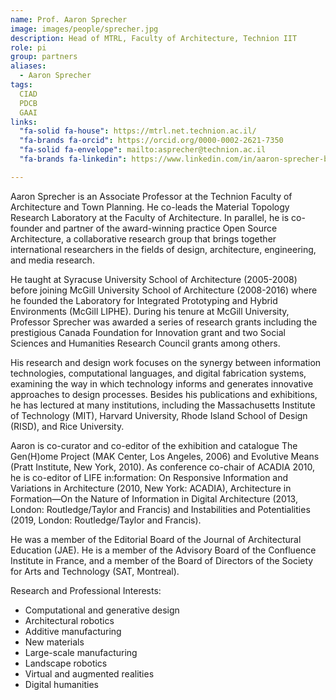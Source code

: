 ```yaml
---
name: Prof. Aaron Sprecher
image: images/people/sprecher.jpg
description: Head of MTRL, Faculty of Architecture, Technion IIT
role: pi
group: partners
aliases:
  - Aaron Sprecher
tags:
  CIAD
  PDCB
  GAAI
links:
  "fa-solid fa-house": https://mtrl.net.technion.ac.il/
  "fa-brands fa-orcid": https://orcid.org/0000-0002-2621-7350
  "fa-solid fa-envelope": mailto:asprecher@technion.ac.il
  "fa-brands fa-linkedin": https://www.linkedin.com/in/aaron-sprecher-b75758

---
```



Aaron Sprecher is an Associate Professor at the Technion Faculty of Architecture and Town Planning. He co-leads the Material Topology Research Laboratory at the Faculty of Architecture. In parallel, he is co-founder and partner of the award-winning practice Open Source Architecture, a collaborative research group that brings together international researchers in the fields of design, architecture, engineering, and media research.

He taught at Syracuse University School of Architecture (2005-2008) before joining McGill University School of Architecture (2008-2016) where he founded the Laboratory for Integrated Prototyping and Hybrid Environments (McGill LIPHE). During his tenure at McGill University, Professor Sprecher was awarded a series of research grants including the prestigious Canada Foundation for Innovation grant and two Social Sciences and Humanities Research Council grants among others.

His research and design work focuses on the synergy between information technologies, computational languages, and digital fabrication systems, examining the way in which technology informs and generates innovative approaches to design processes. Besides his publications and exhibitions, he has lectured at many institutions, including the Massachusetts Institute of Technology (MIT), Harvard University, Rhode Island School of Design (RISD), and Rice University.

Aaron is co-curator and co-editor of the exhibition and catalogue The Gen(H)ome Project (MAK Center, Los Angeles, 2006) and Evolutive Means (Pratt Institute, New York, 2010). As conference co-chair of ACADIA 2010, he is co-editor of LIFE in:formation: On Responsive Information and Variations in Architecture (2010, New York: ACADIA), Architecture in Formation—On the Nature of Information in Digital Architecture (2013, London: Routledge/Taylor and Francis) and Instabilities and Potentialities (2019, London: Routledge/Taylor and Francis).

He was a member of the Editorial Board of the Journal of Architectural Education (JAE). He is a member of the Advisory Board of the Confluence Institute in France, and a member of the Board of Directors of the Society for Arts and Technology (SAT, Montreal).			


Research and Professional Interests: 
- Computational and generative design
- Architectural robotics
- Additive manufacturing
- New materials
- Large-scale manufacturing
- Landscape robotics
- Virtual and augmented realities
- Digital humanities			

